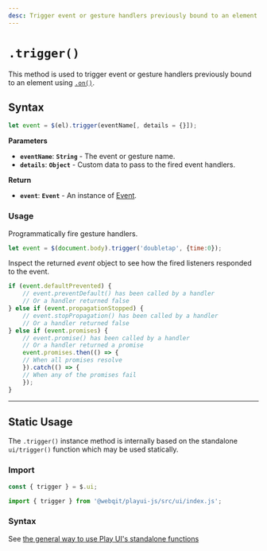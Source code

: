 ```yaml
---
desc: Trigger event or gesture handlers previously bound to an element using on().
---
```

# `.trigger()`

This method is used to trigger event or gesture handlers previously bound to an element using [`.on()`](../on).

## Syntax

```js
let event = $(el).trigger(eventName[, details = {}]);
```

**Parameters**

+ **`eventName`**: **`String`** - The event or gesture name.
+ **`details`**: **`Object`** - Custom data to pass to the fired event handlers.

**Return**

+ **`event`**: **`Event`** - An instance of [Event](../classes/Event).

### Usage

Programmatically fire gesture handlers.

```js
let event = $(document.body).trigger('doubletap', {time:0});
```

Inspect the returned *event* object to see how the fired listeners responded to the event.

```js
if (event.defaultPrevented) {
    // event.preventDefault() has been called by a handler
    // Or a handler returned false
} else if (event.propagationStopped) {
    // event.stopPropagation() has been called by a handler
    // Or a handler returned false
} else if (event.promises) {
    // event.promise() has been called by a handler
    // Or a handler returned a promise
    event.promises.then(() => {
    // When all promises resolve
    }).catch(() => {
    // When any of the promises fail
    });
}
```

------

## Static Usage

The `.trigger()` instance method is internally based on the standalone `ui/trigger()` function which may be used statically.

### Import

```js
const { trigger } = $.ui;
```
```js
import { trigger } from '@webqit/playui-js/src/ui/index.js';
```

### Syntax

See [the general way to use Play UI's standalone functions](../../../getting-started/overview#use-as-descrete-utilities)
